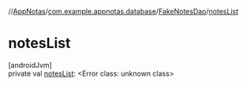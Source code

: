 //[AppNotas](../../../index.md)/[com.example.appnotas.database](../index.md)/[FakeNotesDao](index.md)/[notesList](notes-list.md)

# notesList

[androidJvm]\
private val [notesList](notes-list.md): &lt;Error class: unknown class&gt;
